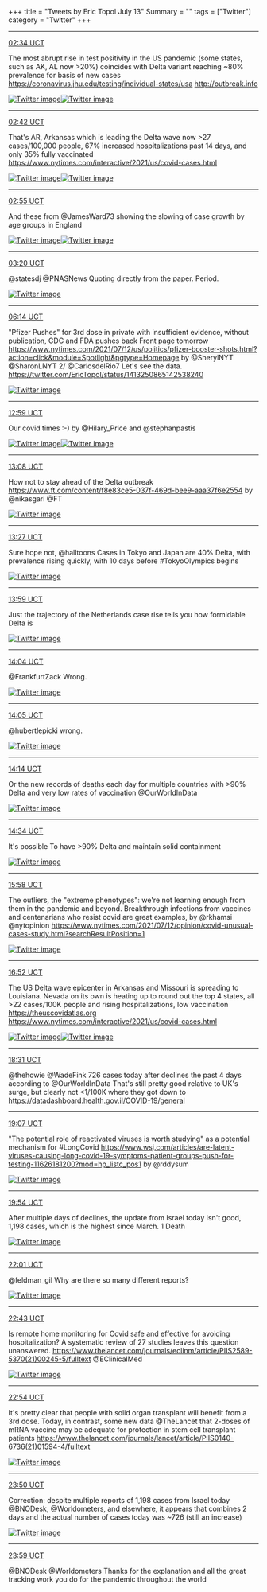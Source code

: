 +++
title = "Tweets by Eric Topol July 13"
Summary = ""
tags = ["Twitter"]
category = "Twitter"
+++


---

<a href="https://twitter.com/erictopol/status/1414775258058346497" target="_blank" rel="noreferer">02:34 UCT</a>

The most abrupt rise in test positivity in the US pandemic (some states, such as AK, AL now &gt;20%) coincides with Delta variant reaching ~80% prevalence for basis of new cases
https://coronavirus.jhu.edu/testing/individual-states/usa
http://outbreak.info 

<a href="E6JKASMVkAANekO.jpg"  ><img src="E6JKASMVkAANekO.jpg" alt="Twitter image" ></img></a><a href="E6JKFfGVgAA0csw.jpg"  ><img src="E6JKFfGVgAA0csw.jpg" alt="Twitter image" ></img></a>

---

<a href="https://twitter.com/erictopol/status/1414777177204162563" target="_blank" rel="noreferer">02:42 UCT</a>

That's AR, Arkansas which is leading the Delta wave now &gt;27 cases/100,000 people, 67% increased hospitalizations past 14 days, and only 35% fully vaccinated
https://www.nytimes.com/interactive/2021/us/covid-cases.html 

<a href="E6JLld3VoAoxKJl.jpg"  ><img src="E6JLld3VoAoxKJl.jpg" alt="Twitter image" ></img></a><a href="E6JMIXzVoAw2lCz.jpg"  ><img src="E6JMIXzVoAw2lCz.jpg" alt="Twitter image" ></img></a>

---

<a href="https://twitter.com/erictopol/status/1414780511973646358" target="_blank" rel="noreferer">02:55 UCT</a>

And these from @JamesWard73 showing the slowing of case growth by age groups in England 

<a href="E6JPSyiVoAM5WH0.png"  ><img src="E6JPSyiVoAM5WH0.png" alt="Twitter image" ></img></a><a href="E6JPUUrVoBUi2gK.png"  ><img src="E6JPUUrVoBUi2gK.png" alt="Twitter image" ></img></a>

---

<a href="https://twitter.com/erictopol/status/1414786904638119943" target="_blank" rel="noreferer">03:20 UCT</a>

@statesdj @PNASNews Quoting directly from the paper. Period. 

<a href="E6JU-9LUUAIZe_L.png"  ><img src="E6JU-9LUUAIZe_L.png" alt="Twitter image" ></img></a>

---

<a href="https://twitter.com/erictopol/status/1414830664466112517" target="_blank" rel="noreferer">06:14 UCT</a>

"Pfizer Pushes" for 3rd dose in private with insufficient evidence, without publication, CDC and FDA pushes back
Front page tomorrow
https://www.nytimes.com/2021/07/12/us/politics/pfizer-booster-shots.html?action=click&module=Spotlight&pgtype=Homepage  by  @SherylNYT @SharonLNYT 2/ @CarlosdelRio7 
Let's see the data.
https://twitter.com/EricTopol/status/1413250865142538240 

<a href="E6J8MjhVcAI29_j.jpg"  ><img src="E6J8MjhVcAI29_j.jpg" alt="Twitter image" ></img></a>

---

<a href="https://twitter.com/erictopol/status/1414932618827632649" target="_blank" rel="noreferer">12:59 UCT</a>

Our covid times :-)
by @Hilary_Price and @stephanpastis 

<a href="E6LZgqwUUAM5dZq.jpg"  ><img src="E6LZgqwUUAM5dZq.jpg" alt="Twitter image" ></img></a><a href="E6LZq2pUcAIuGak.jpg"  ><img src="E6LZq2pUcAIuGak.jpg" alt="Twitter image" ></img></a>

---

<a href="https://twitter.com/erictopol/status/1414934684081917958" target="_blank" rel="noreferer">13:08 UCT</a>

How not to stay ahead of the Delta outbreak
https://www.ft.com/content/f8e83ce5-037f-469d-bee9-aaa37f6e2554 by @nikasgari @FT 

<a href="E6LbKrXVIAcy0DX.jpg"  ><img src="E6LbKrXVIAcy0DX.jpg" alt="Twitter image" ></img></a>

---

<a href="https://twitter.com/erictopol/status/1414939633272561664" target="_blank" rel="noreferer">13:27 UCT</a>

Sure hope not, @halltoons 
Cases in Tokyo and Japan are 40% Delta, with prevalence rising quickly, with 10 days before #TokyoOlympics begins 

<a href="E6LfnWWUUAQ56OA.jpg"  ><img src="E6LfnWWUUAQ56OA.jpg" alt="Twitter image" ></img></a>

---

<a href="https://twitter.com/erictopol/status/1414947666723676160" target="_blank" rel="noreferer">13:59 UCT</a>

Just the trajectory of the Netherlands case rise tells you how formidable Delta is 

<a href="E6LnVu7X0Aw0-NS.jpg"  ><img src="E6LnVu7X0Aw0-NS.jpg" alt="Twitter image" ></img></a>

---

<a href="https://twitter.com/erictopol/status/1414948858644160513" target="_blank" rel="noreferer">14:04 UCT</a>

@FrankfurtZack Wrong. 

<a href="E6Loe2IX0AoyQSa.jpg"  ><img src="E6Loe2IX0AoyQSa.jpg" alt="Twitter image" ></img></a>

---

<a href="https://twitter.com/erictopol/status/1414948996582232064" target="_blank" rel="noreferer">14:05 UCT</a>

@hubertlepicki wrong. 

<a href="E6Lomp_XMAM4Cw_.jpg"  ><img src="E6Lomp_XMAM4Cw_.jpg" alt="Twitter image" ></img></a>

---

<a href="https://twitter.com/erictopol/status/1414951428318056449" target="_blank" rel="noreferer">14:14 UCT</a>

Or the new records of deaths each day for multiple countries with &gt;90% Delta and very low rates of vaccination
@OurWorldInData 

<a href="E6LqrzRXEAQTpmY.jpg"  ><img src="E6LqrzRXEAQTpmY.jpg" alt="Twitter image" ></img></a>

---

<a href="https://twitter.com/erictopol/status/1414956383108141056" target="_blank" rel="noreferer">14:34 UCT</a>

It's possible
To have &gt;90% Delta and maintain solid containment 

<a href="E6LugDlWQA4lh5j.jpg"  ><img src="E6LugDlWQA4lh5j.jpg" alt="Twitter image" ></img></a>

---

<a href="https://twitter.com/erictopol/status/1414977511973289988" target="_blank" rel="noreferer">15:58 UCT</a>

The outliers, the "extreme phenotypes": we're not learning enough from them in the pandemic and beyond. Breakthrough infections from vaccines and centenarians who resist covid are great examples, by @rkhamsi @nytopinion 
https://www.nytimes.com/2021/07/12/opinion/covid-unusual-cases-study.html?searchResultPosition=1 

<a href="E6MCKWcVEAQUlso.jpg"  ><img src="E6MCKWcVEAQUlso.jpg" alt="Twitter image" ></img></a>

---

<a href="https://twitter.com/erictopol/status/1414991102155780099" target="_blank" rel="noreferer">16:52 UCT</a>

The US Delta wave epicenter in Arkansas and Missouri is spreading to Louisiana. Nevada on its own is heating up to round out the top 4 states, all &gt;22 cases/100K people and rising hospitalizations, low vaccination
https://theuscovidatlas.org
https://www.nytimes.com/interactive/2021/us/covid-cases.html 

<a href="E6MO4D8VkAUiLdH.jpg"  ><img src="E6MO4D8VkAUiLdH.jpg" alt="Twitter image" ></img></a><a href="E6MOVlIVoAEB3xN.jpg"  ><img src="E6MOVlIVoAEB3xN.jpg" alt="Twitter image" ></img></a>

---

<a href="https://twitter.com/erictopol/status/1415015970414886912" target="_blank" rel="noreferer">18:31 UCT</a>

@thehowie @WadeFink 726 cases today after declines the past 4 days according to @OurWorldInData 
That's still pretty good relative to UK's surge, but clearly not &lt;1/100K where they got down to
https://datadashboard.health.gov.il/COVID-19/general



---

<a href="https://twitter.com/erictopol/status/1415025204586115072" target="_blank" rel="noreferer">19:07 UCT</a>

"The potential role of reactivated viruses is worth studying" as a potential mechanism for #LongCovid 
https://www.wsj.com/articles/are-latent-viruses-causing-long-covid-19-symptoms-patient-groups-push-for-testing-11626181200?mod=hp_listc_pos1 by @rddysum 

<a href="E6Mrbo_VUAgjx8r.jpg"  ><img src="E6Mrbo_VUAgjx8r.jpg" alt="Twitter image" ></img></a>

---

<a href="https://twitter.com/erictopol/status/1415037059102773248" target="_blank" rel="noreferer">19:54 UCT</a>

After multiple days of declines, the update from Israel today isn't good, 1,198 cases, which is the highest since March. 
1 Death 

<a href="E6M4ba7VIAAvn7S.jpg"  ><img src="E6M4ba7VIAAvn7S.jpg" alt="Twitter image" ></img></a>

---

<a href="https://twitter.com/erictopol/status/1415068885779316737" target="_blank" rel="noreferer">22:01 UCT</a>

@feldman_gil Why are there so many different reports? 

<a href="E6NVpKeVgAE3m0c.jpg"  ><img src="E6NVpKeVgAE3m0c.jpg" alt="Twitter image" ></img></a>

---

<a href="https://twitter.com/erictopol/status/1415079477202198529" target="_blank" rel="noreferer">22:43 UCT</a>

Is remote home monitoring for Covid safe and effective for avoiding hospitalization? A systematic review of 27 studies leaves this question unanswered.
https://www.thelancet.com/journals/eclinm/article/PIIS2589-5370(21)00245-5/fulltext @EClinicalMed 

<a href="E6Ne6VEVIAAh9Al.jpg"  ><img src="E6Ne6VEVIAAh9Al.jpg" alt="Twitter image" ></img></a>

---

<a href="https://twitter.com/erictopol/status/1415082250907963393" target="_blank" rel="noreferer">22:54 UCT</a>

It's pretty clear that people with solid organ transplant will benefit from a 3rd dose. Today, in contrast, some new data @TheLancet that 2-doses of mRNA vaccine may be adequate for protection in stem cell transplant patients https://www.thelancet.com/journals/lancet/article/PIIS0140-6736(21)01594-4/fulltext 

<a href="E6Nhqk8UYAIAwyl.jpg"  ><img src="E6Nhqk8UYAIAwyl.jpg" alt="Twitter image" ></img></a>

---

<a href="https://twitter.com/erictopol/status/1415096408021995521" target="_blank" rel="noreferer">23:50 UCT</a>

Correction: despite multiple reports of 1,198 cases from Israel today @BNODesk,  @Worldometers, and elsewhere, it appears that combines 2 days and the actual number of cases today was ~726 (still an increase) 

<a href="E6Nt4qLVUAAEuvX.jpg"  ><img src="E6Nt4qLVUAAEuvX.jpg" alt="Twitter image" ></img></a>

---

<a href="https://twitter.com/erictopol/status/1415098495942283264" target="_blank" rel="noreferer">23:59 UCT</a>

@BNODesk @Worldometers Thanks for the explanation and all the great tracking work you do for the pandemic throughout the world

